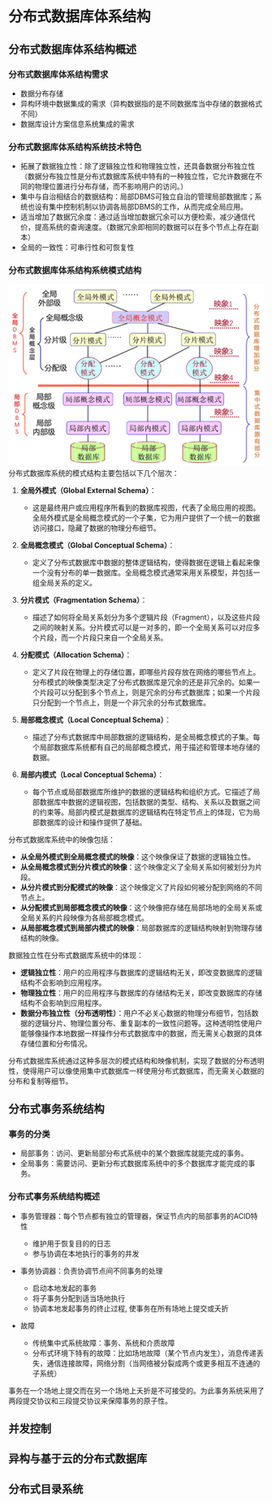 # 分布式数据库体系结构

## 分布式数据库体系结构概述

### 分布式数据库体系结构需求

- 数据分布存储
- 异构环境中数据集成的需求（异构数据指的是不同数据库当中存储的数据格式不同）
- 数据库设计方案信息系统集成的需求

### 分布式数据库体系结构系统技术特色

- 拓展了数据独立性：除了逻辑独立性和物理独立性，还具备数据分布独立性（数据分布独立性是分布式数据库系统中特有的一种独立性，它允许数据在不同的物理位置进行分布存储，而不影响用户的访问。）
- 集中与自治相结合的数据结构：局部DBMS可独立自治的管理局部数据库；系统也设有集中控制机制以协调各局部DBMS的工作，从而完成全局应用。
- 适当增加了数据冗余度：通过适当增加数据冗余可以方便检索，减少通信代价，提高系统的查询速度。（数据冗余即相同的数据可以在多个节点上存在副本）
- 全局的一致性：可串行性和可恢复性

### 分布式数据库体系结构系统模式结构

![系统模式](imgs/image_3.png)
分布式数据库系统的模式结构主要包括以下几个层次：

1. **全局外模式（Global External Schema）**：
   - 这是最终用户或应用程序所看到的数据库视图，代表了全局应用的视图。全局外模式是全局概念模式的一个子集，它为用户提供了一个统一的数据访问接口，隐藏了数据的物理分布细节。

2. **全局概念模式（Global Conceptual Schema）**：
   - 定义了分布式数据库中数据的整体逻辑结构，使得数据在逻辑上看起来像一个没有分布的单一数据库。全局概念模式通常采用关系模型，并包括一组全局关系的定义。

3. **分片模式（Fragmentation Schema）**：
   - 描述了如何将全局关系划分为多个逻辑片段（Fragment），以及这些片段之间的映射关系。分片模式可以是一对多的，即一个全局关系可以对应多个片段，而一个片段只来自一个全局关系。

4. **分配模式（Allocation Schema）**：
   - 定义了片段在物理上的存储位置，即哪些片段存放在网络的哪些节点上。分布模式的映像类型决定了分布式数据库是冗余的还是非冗余的。如果一个片段可以分配到多个节点上，则是冗余的分布式数据库；如果一个片段只分配到一个节点上，则是一个非冗余的分布式数据库。

5. **局部概念模式（Local Conceptual Schema）**：
   - 描述了分布式数据库中局部数据的逻辑结构，是全局概念模式的子集。每个局部数据库系统都有自己的局部概念模式，用于描述和管理本地存储的数据。

6. **局部内模式（Local Conceptual Schema）**：
   - 每个节点或局部数据库所维护的数据的逻辑结构和组织方式。它描述了局部数据库中数据的逻辑视图，包括数据的类型、结构、关系以及数据之间的约束等。局部内模式是数据库的逻辑结构在特定节点上的体现，它为局部数据库的设计和操作提供了基础。

分布式数据库系统中的映像包括：

- **从全局外模式到全局概念模式的映像**：这个映像保证了数据的逻辑独立性。
- **从全局概念模式到分片模式的映像**：这个映像定义了全局关系如何被划分为片段。
- **从分片模式到分配模式的映像**：这个映像定义了片段如何被分配到网络的不同节点上。
- **从分配模式到局部概念模式的映像**：这个映像把存储在局部场地的全局关系或全局关系的片段映像为各局部概念模式。
- **从局部概念模式到局部内模式的映像**：局部数据库的逻辑结构映射到物理存储结构的映像。

数据独立性在分布式数据库系统中的体现：

- **逻辑独立性**：用户的应用程序与数据库的逻辑结构无关，即改变数据库的逻辑结构不会影响到应用程序。
- **物理独立性**：用户的应用程序与数据库的存储结构无关，即改变数据库的存储结构不会影响到应用程序。
- **数据分布独立性（分布透明性）**：用户不必关心数据的物理分布细节，包括数据的逻辑分片、物理位置分布、重复副本的一致性问题等。这种透明性使用户能够像操作本地数据一样操作分布式数据库中的数据，而无需关心数据的具体存储位置和分布情况。

分布式数据库系统通过这种多层次的模式结构和映像机制，实现了数据的分布透明性，使得用户可以像使用集中式数据库一样使用分布式数据库，而无需关心数据的分布和复制等细节。

## 分布式事务系统结构

### 事务的分类

- 局部事务：访问、更新局部分布式系统中的某个数据库就能完成的事务。
- 全局事务：需要访问、更新分布式数据库系统中的多个数据库才能完成的事务。

### 分布式事务系统结构概述

- 事务管理器：每个节点都有独立的管理器，保证节点内的局部事务的ACID特性
  - 维护用于恢复目的的日志
  - 参与协调在本地执行的事务的并发

- 事务协调器：负责协调节点间不同事务的处理
  - 启动本地发起的事务
  - 将子事务分配到适当场地执行
  - 协调本地发起事务的终止过程, 使事务在所有场地上提交或夭折

- 故障
  - 传统集中式系统故障：事务、系统和介质故障
  - 分布式环境下特有的故障：比如场地故障（某个节点内发生），消息传递丢失，通信连接故障，网络分割（当网络被分裂成两个或更多相互不连通的子系统）

事务在一个场地上提交而在另一个场地上夭折是不可接受的。为此事务系统采用了两段提交协议和三段提交协议来保障事务的原子性。

## 并发控制

## 异构与基于云的分布式数据库

## 分布式目录系统
